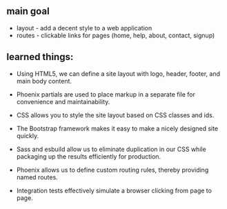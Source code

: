 ## main goal
- layout - add a decent style to a web application
- routes - clickable links for pages (home, help, about, contact, signup)


## learned things:

- Using HTML5, we can define a site layout with
  logo, header, footer, and main body content.

- Phoenix partials are used to place markup in a separate file
  for convenience and maintainability.

- CSS allows you to style the site layout based on CSS classes and ids.

- The Bootstrap framework makes it easy to make a nicely designed site quickly.

- Sass and esbuild allow us to eliminate duplication in our CSS
  while packaging up the results efficiently for production.

- Phoenix allows us to define custom routing rules,
  thereby providing named routes.

- Integration tests effectively simulate a browser clicking from page to page.
